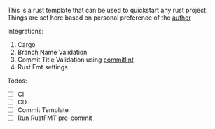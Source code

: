 This is a rust template that can be used to quickstart any rust project.
Things are set here based on personal preference of the [author](https://github.com/rctrj)

Integrations:
1. Cargo
2. Branch Name Validation
3. Commit Title Validation using [commitlint](https://github.com/conventional-changelog/commitlint)
4. Rust Fmt settings

Todos:
- [ ] CI
- [ ] CD
- [ ] Commit Template
- [ ] Run RustFMT pre-commit